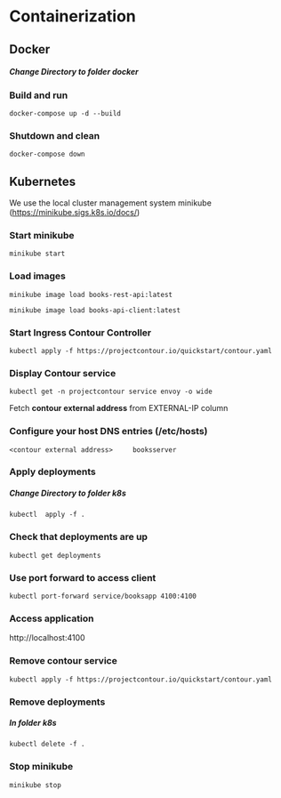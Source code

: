# Containerization

## Docker

##### Change Directory to folder _docker_

### Build and run 

`docker-compose up -d --build`

### Shutdown and clean

`docker-compose down`

## Kubernetes
We use the local cluster management system minikube (https://minikube.sigs.k8s.io/docs/)

### Start minikube
`minikube start`

### Load images
`minikube image load books-rest-api:latest`

`minikube image load books-api-client:latest`

### Start Ingress Contour Controller
`kubectl apply -f https://projectcontour.io/quickstart/contour.yaml`

### Display Contour service
`kubectl get -n projectcontour service envoy -o wide`

Fetch **contour external address** from EXTERNAL-IP column

### Configure your host DNS entries (/etc/hosts)

`<contour external address> 	booksserver`

### Apply deployments
##### Change Directory to folder _k8s_

`kubectl  apply -f .`

### Check that deployments are up
`kubectl get deployments`

### Use port forward to access client
`kubectl port-forward service/booksapp 4100:4100`

### Access application
http://localhost:4100

### Remove contour service
`kubectl apply -f https://projectcontour.io/quickstart/contour.yaml`

### Remove deployments
##### In folder _k8s_

`kubectl delete -f .`

### Stop minikube
`minikube stop`
